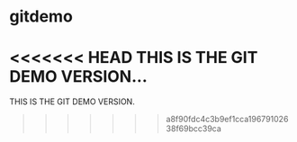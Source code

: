 # gitdemo
<<<<<<< HEAD
THIS IS THE GIT DEMO VERSION...
=======
THIS IS THE GIT DEMO VERSION.
>>>>>>> a8f90fdc4c3b9ef1cca19679102638f69bcc39ca

